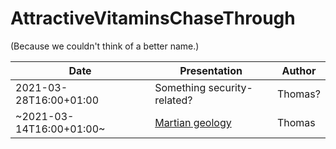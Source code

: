 # AttractiveVitaminsChaseThrough

(Because we couldn't think of a better name.)

| Date                     | Presentation                        | Author  |
| ------------------------ | ----------------------------------- | ------- |
| 2021-03-28T16:00+01:00   | Something security-related?         | Thomas? |
| ~2021-03-14T16:00+01:00~ | [Martian geology](/martian-geology) | Thomas  |
